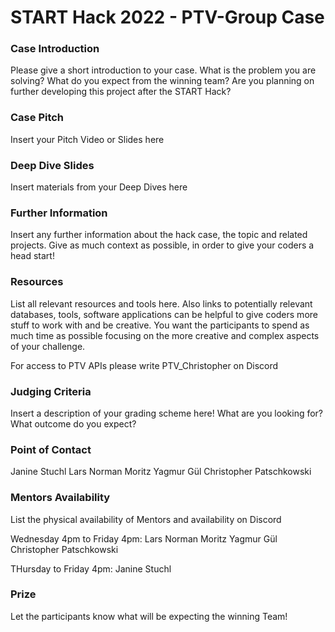 # START Hack 2022 - PTV-Group Case 

### Case Introduction
Please give a short introduction to your case.
What is the problem you are solving?
What do you expect from the winning team?
Are you planning on further developing this project after the START Hack?

### Case Pitch
Insert your Pitch Video or Slides here

### Deep Dive Slides
Insert materials from your Deep Dives here

### Further Information
Insert any further information about the hack case, the topic and related projects.
Give as much context as possible, in order to give your coders a head start!

### Resources
List all relevant resources and tools here.
Also links to potentially relevant databases, tools, software applications can be helpful to give coders more stuff to work with and be creative.
You want the participants to spend as much time as possible focusing on the more creative and complex aspects of your challenge.

For access to PTV APIs please write PTV_Christopher on Discord

### Judging Criteria
Insert a description of your grading scheme here! What are you looking for? What outcome do you expect?

### Point of Contact
Janine Stuchl
Lars Norman Moritz
Yagmur Gül
Christopher Patschkowski

### Mentors Availability 
List the physical availability of Mentors and availability on Discord 

Wednesday 4pm to Friday 4pm:
Lars Norman Moritz
Yagmur Gül
Christopher Patschkowski

THursday to Friday 4pm:
Janine Stuchl

### Prize
Let the participants know what will be expecting the winning Team!

